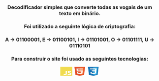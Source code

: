 <div align="center">

### Decodificador simples que converte todas as vogais de um texto em binário.

### Foi utilizado a seguinte lógica de criptografia:

### A -> 01100001, E -> 01100101, I -> 01101001, O -> 01101111, U -> 01110101

### Para construir o site foi usado as seguintes tecnologias:
 
 <img align="center" alt="Js" height="30" width="40" src="https://raw.githubusercontent.com/devicons/devicon/master/icons/javascript/javascript-plain.svg">
 <img align="center" alt="HTML" height="30" width="40" src="https://raw.githubusercontent.com/devicons/devicon/master/icons/html5/html5-original.svg">
 <img align="center" alt="CSS" height="30" width="40" src="https://raw.githubusercontent.com/devicons/devicon/master/icons/css3/css3-original.svg">

</div>
 
